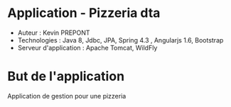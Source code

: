 # Application - Pizzeria dta

* Auteur : Kevin PREPONT
* Technologies : Java 8, Jdbc, JPA, Spring 4.3 , Angularjs 1.6, Bootstrap
* Serveur d'application : Apache Tomcat, WildFly

# But de l'application

<p>Application de gestion pour une pizzeria<p>


